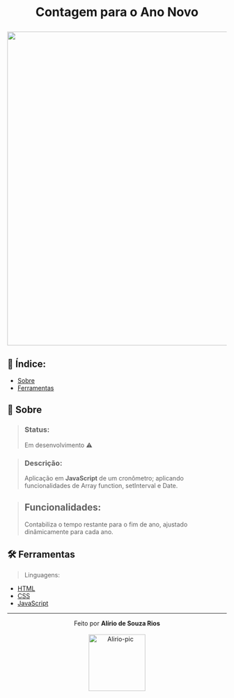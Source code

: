<!-- HEADER -->
<h1 align="center">
    <p>Contagem para o Ano Novo</p> 
    <img src="https://cdn.discordapp.com/attachments/958785083630841856/961066097430368346/Animacao.gif" width="720px"> 
</h1>

<!-- INDEX -->
<h2>📇 Índice:</h2>

- [Sobre](#-asobre)
- [Ferramentas](#%EF%B8%8F-ferramentas)

<!-- INFO -->
<h2>📝 Sobre</h2>

> ### Status:
> Em desenvolvimento ⚠️ 

> ### Descrição:
> Aplicação em **JavaScript** de um cronômetro; aplicando funcionalidades de Array function, setInterval e Date.

> ## Funcionalidades:
> Contabiliza o tempo restante para o fim de ano, ajustado dinâmicamente para cada ano.

<!-- TOOLS -->
<h2>🛠️ Ferramentas</h2>

> Linguagens:

- [HTML](https://developer.mozilla.org/pt-BR/docs/Web/HTML)
- [CSS](https://developer.mozilla.org/en-US/docs/Web/CSS)
- [JavaScript](https://www.ecma-international.org)

<hr>

<!-- DONE BY -->
<p align="center">Feito por <strong>Alírio de Souza Rios</strong><br><br>
<img alt="Alirio-pic" height="130" src="https://media.discordapp.net/attachments/958760766931075114/958785341442097152/avatar.png">
</p>
